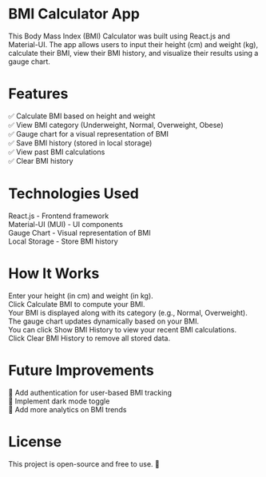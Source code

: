 <h1>BMI Calculator App</h1>
This Body Mass Index (BMI) Calculator was built using React.js and Material-UI. The app allows users to input their height (cm) and weight (kg), calculate their BMI, view their BMI history, and visualize their results using a gauge chart.

<h1>Features</h1>
✅ Calculate BMI based on height and weight<br>
✅ View BMI category (Underweight, Normal, Overweight, Obese)<br>
✅ Gauge chart for a visual representation of BMI<br>
✅ Save BMI history (stored in local storage)<br>
✅ View past BMI calculations<br>
✅ Clear BMI history<br>

<h1>Technologies Used</h1>
React.js - Frontend framework<br>
Material-UI (MUI) - UI components<br>
Gauge Chart - Visual representation of BMI<br>
Local Storage - Store BMI history<br>

<h1>How It Works</h1>
Enter your height (in cm) and weight (in kg).<br>
Click Calculate BMI to compute your BMI.<br>
Your BMI is displayed along with its category (e.g., Normal, Overweight).<br>
The gauge chart updates dynamically based on your BMI.<br>
You can click Show BMI History to view your recent BMI calculations.<br>
Click Clear BMI History to remove all stored data.<br>

<h1>Future Improvements</h1>
🔹 Add authentication for user-based BMI tracking<br>
🔹 Implement dark mode toggle<br>
🔹 Add more analytics on BMI trends<br>

<h1>License</h1>
This project is open-source and free to use. 🚀

